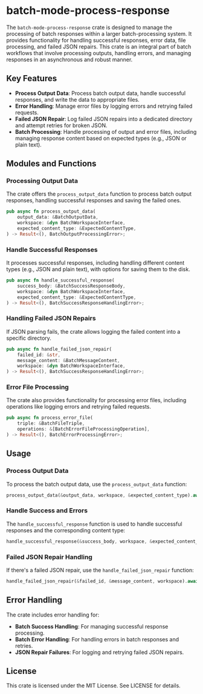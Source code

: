 # batch-mode-process-response

The `batch-mode-process-response` crate is designed to manage the processing of batch responses within a larger batch-processing system. It provides functionality for handling successful responses, error data, file processing, and failed JSON repairs. This crate is an integral part of batch workflows that involve processing outputs, handling errors, and managing responses in an asynchronous and robust manner.

## Key Features
- **Process Output Data**: Process batch output data, handle successful responses, and write the data to appropriate files.
- **Error Handling**: Manage error files by logging errors and retrying failed requests.
- **Failed JSON Repair**: Log failed JSON repairs into a dedicated directory and attempt retries for broken JSON.
- **Batch Processing**: Handle processing of output and error files, including managing response content based on expected types (e.g., JSON or plain text).

## Modules and Functions

### Processing Output Data
The crate offers the `process_output_data` function to process batch output responses, handling successful responses and saving the failed ones.

```rust
pub async fn process_output_data(
    output_data: &BatchOutputData,
    workspace: &dyn BatchWorkspaceInterface,
    expected_content_type: &ExpectedContentType,
) -> Result<(), BatchOutputProcessingError>;
```

### Handle Successful Responses
It processes successful responses, including handling different content types (e.g., JSON and plain text), with options for saving them to the disk.

```rust
pub async fn handle_successful_response(
    success_body: &BatchSuccessResponseBody,
    workspace: &dyn BatchWorkspaceInterface,
    expected_content_type: &ExpectedContentType,
) -> Result<(), BatchSuccessResponseHandlingError>;
```

### Handling Failed JSON Repairs
If JSON parsing fails, the crate allows logging the failed content into a specific directory.

```rust
pub async fn handle_failed_json_repair(
    failed_id: &str,
    message_content: &BatchMessageContent,
    workspace: &dyn BatchWorkspaceInterface,
) -> Result<(), BatchSuccessResponseHandlingError>;
```

### Error File Processing
The crate also provides functionality for processing error files, including operations like logging errors and retrying failed requests.

```rust
pub async fn process_error_file(
    triple: &BatchFileTriple,
    operations: &[BatchErrorFileProcessingOperation],
) -> Result<(), BatchErrorProcessingError>;
```

## Usage

### Process Output Data
To process the batch output data, use the `process_output_data` function:

```rust
process_output_data(&output_data, workspace, &expected_content_type).await?;
```

### Handle Success and Errors
The `handle_successful_response` function is used to handle successful responses and the corresponding content type:

```rust
handle_successful_response(&success_body, workspace, &expected_content_type).await?;
```

### Failed JSON Repair Handling
If there's a failed JSON repair, use the `handle_failed_json_repair` function:

```rust
handle_failed_json_repair(&failed_id, &message_content, workspace).await?;
```

## Error Handling
The crate includes error handling for:
- **Batch Success Handling**: For managing successful response processing.
- **Batch Error Handling**: For handling errors in batch responses and retries.
- **JSON Repair Failures**: For logging and retrying failed JSON repairs.

## License
This crate is licensed under the MIT License. See LICENSE for details.
